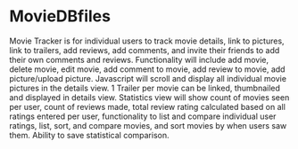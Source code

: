 MovieDBfiles
============
Movie Tracker is for individual users to track movie details, link to pictures, link to trailers, add reviews,
add comments, and invite their friends to add their own comments and reviews.  Functionality will include add movie, delete movie, edit movie, add comment to movie, add review to movie, add picture/upload picture. Javascript will scroll and display all individual movie pictures in the details view.  1 Trailer per movie can be linked, thumbnailed and displayed in details view.  Statistics view will show count of movies seen per user, count of reviews made, total review rating calculated based on all ratings entered per user, functionality to list and compare individual user ratings, list, sort, and compare movies, and sort movies by when users saw them.  Ability to save statistical comparison.
